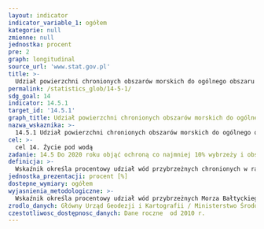 ```yaml
---
layout: indicator
indicator_variable_1: ogółem
kategorie: null
zmienne: null
jednostka: procent
pre: 2
graph: longitudinal
source_url: 'www.stat.gov.pl'
title: >-
  Udział powierzchni chronionych obszarów morskich do ogólnego obszaru terenów morskich
permalink: /statistics_glob/14-5-1/
sdg_goal: 14
indicator: 14.5.1
target_id: '14.5.1'
graph_title: Udział powierzchni chronionych obszarów morskich do ogólnego obszaru terenów morskich
nazwa_wskaznika: >-
  14.5.1 Udział powierzchni chronionych obszarów morskich do ogólnego obszaru terenów morskich
cel: >-
  cel 14. Życie pod wodą
zadanie: 14.5 Do 2020 roku objąć ochroną co najmniej 10% wybrzeży i obszarów morskich, zgodnie z krajowym i międzynarodowym prawem i korzystając z najlepszych źródeł informacji naukowych.
definicja: >-
  Wskaźnik określa procentowy udział wód przybrzeżnych chronionych w ramach obszarów parków narodowych w stosunku do ogólnego obszaru wód morskich Polski.
jednostka_prezentacji: procent [%]
dostepne_wymiary: ogółem
wyjasnienia_metodologiczne: >-
  Wskaźnik określa procentowy udział wód przybrzeżnych Morza Bałtyckiego wchodzących w skład nadmorskich parków narodowych - Słowińskiego Parku Narodowego i Wolińskiego Parku Narodowego - w stosunku do ogólnego obszaru morza terytorialnego Polski.Wody przybrzeżne, zgodnie z ustawą z dnia 18 lipca 2001 r. Prawo wodne, są to powierzchniowe wody morskie w odległości do 1 mili morskiej od linii podstawowej:- dla Słowińskiego Parku Narodowego jest to obszar 11 171,1 ha, - dla Wolińskiego Parku Narodowego jest to obszar 2 725,4 ha (w latach 2010-2011) oraz 2 713,5 ha (od roku 2012).Obszarami morskimi, zgodnie z metodologią UN, są obszary morza terytorialnego danego kraju. Zgodnie z Ustawą z dnia 21 marca 1991 r. o obszarach morskich Rzeczypospolitej Polskiej i administracji morskiej (tekst jednolity Dz. U. 2013, poz. 934) morza terytorialne obejmują obszar wód morskich o szerokości 12 mil morskich, liczonych od linii podstawowej tego morza (czyli linii najniższego stanu wody wzdłuż wybrzeża lub zewnętrznej granicy morskich wód wewnętrznych).Obszar morza terytorialnego w Polsce wynosi 8 682 km2.
zrodlo_danych: Główny Urząd Geodezji i Kartografii / Ministerstwo ŚrodowiskaGłówny Urząd Statystyczny
czestotliwosc_dostępnosc_danych: Dane roczne  od 2010 r.
---
```

